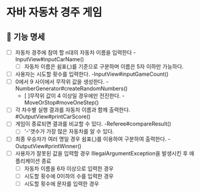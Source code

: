 # 자바 자동차 경주 게임

## 🚙 기능 명세
- [ ] 자동차 경주에 참여 할 n대의 자동차 이름을 입력한다 -InputView#inputCarName()
    - [ ] 자동차 이름은 쉼표(,)를 기준으로 구분하며 이름은 5자 이하만 가능하다.
- [ ] 사용자는 시도할 횟수를 입력한다. -InputView#inputGameCount()
- [ ] 0에서 9 사이에서 무작위 값을 생성한다. -NumberGenerator#createRandomNumbers()
    - [ ]무작위 값이 4 이상일 경우에만 전진한다. -MoveOrStop#moveOneStep()
- [ ] 각 차수별 실행 결과를 자동차 이름과 함께 출력한다. #OutputView#printCarScore()
- [ ] 게임이 종료되면 결과를 비교할 수 있다. -Referee#compareResult()
    - [ ] '-'갯수가 가장 많은 자동차를 알 수 있다. 
- [ ] 최종 우승자가 여러 명일 경우 쉼표(,)를 이용하여 구분하여 출력한다. -OutputView#printWinner()
- [ ] 사용자가 잘못된 값을 입력할 경우 IllegalArgumentException을 발생시킨 후 애플리케이션 종료
    - [ ] 자동차 이름을 6자 이상으로 입력한 경우
    - [ ] 시도할 횟수에 0이하의 수를 입력한 경우
    - [ ] 시도할 횟수에 문자를 입력한 경우